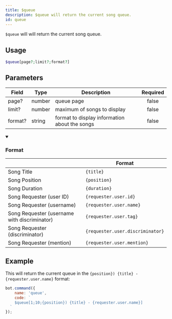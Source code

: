 ```yaml
---
title: $queue
description: $queue will return the current song queue.
id: queue
---
```


`$queue` will will return the current song queue.

## Usage

```php
$queue[page?;limit?;format?]
```

## Parameters

| Field   | Type   | Description                                   | Required |
|---------|--------|-----------------------------------------------|:--------:|
| page?   | number | queue page                                    |  false   |
| limit?  | number | maximum of songs to display                   |  false   |
| format? | string | format to display information about the songs |  false   |

<details open>
  <summary><h3> Format </h3></summary>

|                                              | Format                           |
|----------------------------------------------|----------------------------------|
| Song Title                                   | `{title}`                        |
| Song Position                                | `{position}`                     |
| Song Duration                                | `{duration}`                     |
| Song Requester (user ID)                     | `{requester.user.id}`            |
| Song Requester (username)                    | `{requester.user.name}`          |
| Song Requester (username with discriminator) | `{requester.user.tag}`           |
| Song Requester (discriminator)               | `{requester.user.discriminator}` |
| Song Requester (mention)                     | `{requester.user.mention}`       |

</details>

## Example

This will return the current queue in the `{position}) {title} - {requester.user.name}` format:

```javascript
bot.command({
    name: 'queue',
    code: `
    $queue[1;10;{position}) {title} - {requester.user.name}]
  `
});
```